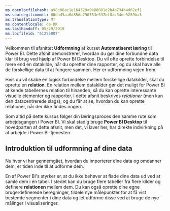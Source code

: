 ```yaml
---
ms.openlocfilehash: a98c06ac1e164328a9a88081e2b4b734b4d62ef1
ms.sourcegitcommit: 60dad5aa0d85db790553e537bf8ac34ee3289ba3
ms.translationtype: MT
ms.contentlocale: da-DK
ms.lasthandoff: 05/29/2019
ms.locfileid: "61255007"
---
```

Velkommen til afsnittet **Udformning** af kurset **Automatiseret læring** til Power BI. Dette afsnit demonstrerer, hvordan du gør dine forbundne data klar til brug ved hjælp af Power BI Desktop. Du vil ofte oprette forbindelse til mere end én datakilde, når du opretter dine rapporter, og du skal have alle de forskellige data til at fungere sammen. Her er udformning vejen frem.

Hvis du vil skabe en logisk forbindelse mellem forskellige datakilder, skal du oprette en **relation**. En relation mellem datakilder gør det muligt for Power BI at kende tabellernes relation til hinanden, så du kan oprette interessante visuelle elementer og rapporter. I dette afsnit beskrives *relationer* (men kun den datacentrerede slags), og du får at se, hvordan du kan oprette relationer, når der ikke findes nogen.

Som altid på dette kursus følger din læringsproces den samme rute som arbejdsgangen i Power BI. Vi skal stadig bruge **Power BI Desktop** til hovedparten af dette afsnit, men det, vi laver her, har direkte indvirkning på at arbejde i Power BI-tjenesten.

## <a name="introduction-to-modeling-your-data"></a>Introduktion til udformning af dine data
Nu hvor vi har gennemgået, hvordan du importerer dine data og omdanner dem, er tiden inde til at udforme dem.

En af Power BI's styrker er, at du ikke behøver at flade dine data ud ved at samle dem i én tabel. I stedet kan du bruge flere tabeller fra flere kilder og definere **relationen** mellem dem. Du kan også oprette dine egne brugerdefinerede beregninger, tildele nye målepunkter for at få vist bestemte segmenter i dine data og let udforme disse ved at bruge de nye målinger i visualiseringer.

